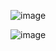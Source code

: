 ![image](https://github.com/user-attachments/assets/acacda71-1974-43e8-abe3-8924b2a4a282)


![image](https://github.com/user-attachments/assets/b30f3053-3699-4170-9c94-1e58f1ce858d)
